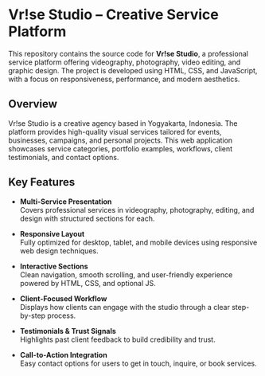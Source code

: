 # Vr!se Studio – Creative Service Platform

This repository contains the source code for **Vr!se Studio**, a professional service platform offering videography, photography, video editing, and graphic design. The project is developed using HTML, CSS, and JavaScript, with a focus on responsiveness, performance, and modern aesthetics.

## Overview

Vr!se Studio is a creative agency based in Yogyakarta, Indonesia. The platform provides high-quality visual services tailored for events, businesses, campaigns, and personal projects. This web application showcases service categories, portfolio examples, workflows, client testimonials, and contact options.

## Key Features

- **Multi-Service Presentation**  
  Covers professional services in videography, photography, editing, and design with structured sections for each.

- **Responsive Layout**  
  Fully optimized for desktop, tablet, and mobile devices using responsive web design techniques.

- **Interactive Sections**  
  Clean navigation, smooth scrolling, and user-friendly experience powered by HTML, CSS, and optional JS.

- **Client-Focused Workflow**  
  Displays how clients can engage with the studio through a clear step-by-step process.

- **Testimonials & Trust Signals**  
  Highlights past client feedback to build credibility and trust.

- **Call-to-Action Integration**  
  Easy contact options for users to get in touch, inquire, or book services.



